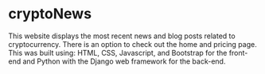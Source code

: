 # cryptoNews

This website displays the most recent news and blog posts related to cryptocurrency. There is an option to check out the home and pricing page. 
This was built using: HTML, CSS, Javascript, and Bootstrap for the front-end and Python with the Django web framework for the back-end.

